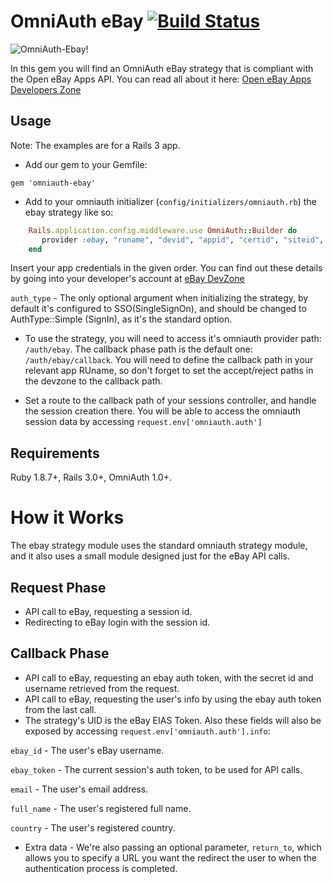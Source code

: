 # OmniAuth eBay [![Build Status](https://secure.travis-ci.org/TheGiftsProject/omniauth-ebay.png)](http://travis-ci.org/TheGiftsProject/omniauth-ebay)

![OmniAuth-Ebay!](http://dl.dropbox.com/u/7525692/omniauthebay.png)

In this gem you will find an OmniAuth eBay strategy that is compliant with the Open eBay Apps API.
You can read all about it here: [Open eBay Apps Developers Zone](http://developer.ebay.com/DevZone/open-ebay-apps/Concepts/OpeneBayUGDev.html)

## Usage

Note: The examples are for a Rails 3 app.

* Add our gem to your Gemfile:

`gem 'omniauth-ebay'`

* Add to your omniauth initializer (`config/initializers/omniauth.rb`) the ebay strategy like so:

```ruby
    Rails.application.config.middleware.use OmniAuth::Builder do
       provider :ebay, "runame", "devid", "appid", "certid", "siteid", "apiurl", "auth_type"
    end
```

Insert your app credentials in the given order. You can find out these details by going into your developer's account at [eBay DevZone](https://developer.ebay.com/DevZone/account/)

`auth_type` - The only optional argument when initializing the strategy, by default it's configured to SSO(SingleSignOn),
and should be changed to AuthType::Simple (SignIn), as it's the standard option.

* To use the strategy, you will need to access it's omniauth provider path: `/auth/ebay`. The callback phase path is the default one: `/auth/ebay/callback`.
You will need to define the callback path in your relevant app RUname, so don't forget to set the accept/reject paths in the devzone to the callback path.

* Set a route to the callback path of your sessions controller, and handle the session creation there. You will be able to access
the omniauth session data by accessing `request.env['omniauth.auth']`

## Requirements

Ruby 1.8.7+, Rails 3.0+, OmniAuth 1.0+.

# How it Works

The ebay strategy module uses the standard omniauth strategy module, and it also uses a small module
designed just for the eBay API calls.

## Request Phase

* API call to eBay, requesting a session id.
* Redirecting to eBay login with the session id.

## Callback Phase

* API call to eBay, requesting an ebay auth token, with the secret id and username retrieved from the request.
* API call to eBay, requesting the user's info by using the ebay auth token from the last call.
* The strategy's UID is the eBay EIAS Token. Also these fields will also be exposed by accessing `request.env['omniauth.auth'].info`:

`ebay_id` - The user's eBay username.

`ebay_token` - The current session's auth token, to be used for API calls.

`email` - The user's email address.

`full_name` - The user's registered full name.

`country` - The user's registered country.

* Extra data - We're also passing an optional parameter, `return_to`, which allows you to specify a URL you want the redirect the user to when the authentication process is completed.